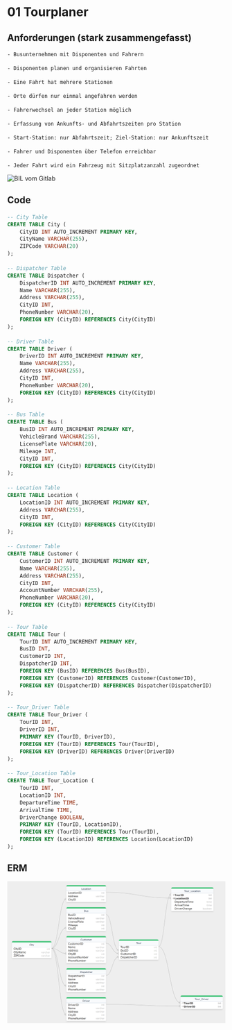 # 01 Tourplaner
## **Anforderungen** (stark zusammengefasst)

    - Busunternehmen mit Disponenten und Fahrern

    - Disponenten planen und organisieren Fahrten

    - Eine Fahrt hat mehrere Stationen

    - Orte dürfen nur einmal angefahren werden

    - Fahrerwechsel an jeder Station möglich

    - Erfassung von Ankunfts- und Abfahrtszeiten pro Station

    - Start-Station: nur Abfahrtszeit; Ziel-Station: nur Ankunftszeit

    - Fahrer und Disponenten über Telefon erreichbar

    - Jeder Fahrt wird ein Fahrzeug mit Sitzplatzanzahl zugeordnet

![BIL vom Gitlab](https://gitlab.com/ch-tbz-it/Stud/m164/-/raw/main/10_Auftraege_und_Uebungen/00_Start/StartAuftrag_Tourenplaner/Tourenplaner.jpg)

## Code

```sql
-- City Table
CREATE TABLE City (
    CityID INT AUTO_INCREMENT PRIMARY KEY,
    CityName VARCHAR(255),
    ZIPCode VARCHAR(20)
);

-- Dispatcher Table
CREATE TABLE Dispatcher (
    DispatcherID INT AUTO_INCREMENT PRIMARY KEY,
    Name VARCHAR(255),
    Address VARCHAR(255),
    CityID INT,
    PhoneNumber VARCHAR(20),
    FOREIGN KEY (CityID) REFERENCES City(CityID)
);

-- Driver Table
CREATE TABLE Driver (
    DriverID INT AUTO_INCREMENT PRIMARY KEY,
    Name VARCHAR(255),
    Address VARCHAR(255),
    CityID INT,
    PhoneNumber VARCHAR(20),
    FOREIGN KEY (CityID) REFERENCES City(CityID)
);

-- Bus Table
CREATE TABLE Bus (
    BusID INT AUTO_INCREMENT PRIMARY KEY,
    VehicleBrand VARCHAR(255),
    LicensePlate VARCHAR(20), 
    Mileage INT,
    CityID INT,
    FOREIGN KEY (CityID) REFERENCES City(CityID)
);

-- Location Table
CREATE TABLE Location (
    LocationID INT AUTO_INCREMENT PRIMARY KEY,
    Address VARCHAR(255),
    CityID INT,
    FOREIGN KEY (CityID) REFERENCES City(CityID)
);

-- Customer Table
CREATE TABLE Customer (
    CustomerID INT AUTO_INCREMENT PRIMARY KEY,
    Name VARCHAR(255),
    Address VARCHAR(255),
    CityID INT,
    AccountNumber VARCHAR(255),
    PhoneNumber VARCHAR(20),
    FOREIGN KEY (CityID) REFERENCES City(CityID)
);

-- Tour Table
CREATE TABLE Tour (
    TourID INT AUTO_INCREMENT PRIMARY KEY,
    BusID INT,
    CustomerID INT,
    DispatcherID INT,
    FOREIGN KEY (BusID) REFERENCES Bus(BusID),
    FOREIGN KEY (CustomerID) REFERENCES Customer(CustomerID),
    FOREIGN KEY (DispatcherID) REFERENCES Dispatcher(DispatcherID)
);

-- Tour_Driver Table
CREATE TABLE Tour_Driver (
    TourID INT,
    DriverID INT,
    PRIMARY KEY (TourID, DriverID),
    FOREIGN KEY (TourID) REFERENCES Tour(TourID),
    FOREIGN KEY (DriverID) REFERENCES Driver(DriverID)
);

-- Tour_Location Table
CREATE TABLE Tour_Location (
    TourID INT,
    LocationID INT,
    DepartureTime TIME,
    ArrivalTime TIME,
    DriverChange BOOLEAN,
    PRIMARY KEY (TourID, LocationID),
    FOREIGN KEY (TourID) REFERENCES Tour(TourID),
    FOREIGN KEY (LocationID) REFERENCES Location(LocationID)
);
```

## ERM
![ERM vom Code](../img/01Tourplaner.png)